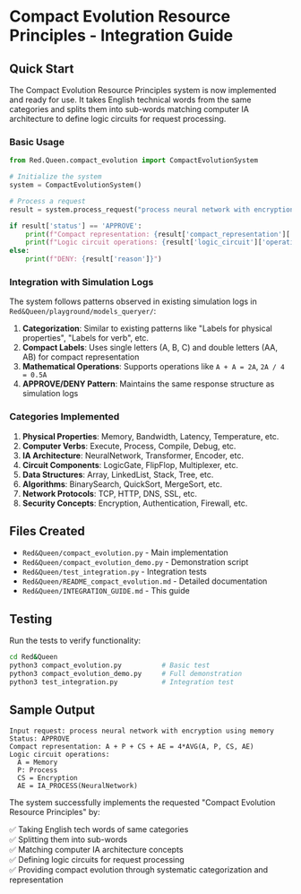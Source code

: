 # Compact Evolution Resource Principles - Integration Guide

## Quick Start

The Compact Evolution Resource Principles system is now implemented and ready for use. It takes English technical words from the same categories and splits them into sub-words matching computer IA architecture to define logic circuits for request processing.

### Basic Usage

```python
from Red.Queen.compact_evolution import CompactEvolutionSystem

# Initialize the system
system = CompactEvolutionSystem()

# Process a request
result = system.process_request("process neural network with encryption")

if result['status'] == 'APPROVE':
    print(f"Compact representation: {result['compact_representation']['mathematical_expression']}")
    print(f"Logic circuit operations: {result['logic_circuit']['operations']}")
else:
    print(f"DENY: {result['reason']}")
```

### Integration with Simulation Logs

The system follows patterns observed in existing simulation logs in `Red&Queen/playground/models_queryer/`:

1. **Categorization**: Similar to existing patterns like "Labels for physical properties", "Labels for verb", etc.
2. **Compact Labels**: Uses single letters (A, B, C) and double letters (AA, AB) for compact representation
3. **Mathematical Operations**: Supports operations like `A + A = 2A`, `2A / 4 = 0.5A`
4. **APPROVE/DENY Pattern**: Maintains the same response structure as simulation logs

### Categories Implemented

1. **Physical Properties**: Memory, Bandwidth, Latency, Temperature, etc.
2. **Computer Verbs**: Execute, Process, Compile, Debug, etc.
3. **IA Architecture**: NeuralNetwork, Transformer, Encoder, etc.
4. **Circuit Components**: LogicGate, FlipFlop, Multiplexer, etc.
5. **Data Structures**: Array, LinkedList, Stack, Tree, etc.
6. **Algorithms**: BinarySearch, QuickSort, MergeSort, etc.
7. **Network Protocols**: TCP, HTTP, DNS, SSL, etc.
8. **Security Concepts**: Encryption, Authentication, Firewall, etc.

## Files Created

- `Red&Queen/compact_evolution.py` - Main implementation
- `Red&Queen/compact_evolution_demo.py` - Demonstration script
- `Red&Queen/test_integration.py` - Integration tests
- `Red&Queen/README_compact_evolution.md` - Detailed documentation
- `Red&Queen/INTEGRATION_GUIDE.md` - This guide

## Testing

Run the tests to verify functionality:

```bash
cd Red&Queen
python3 compact_evolution.py          # Basic test
python3 compact_evolution_demo.py     # Full demonstration  
python3 test_integration.py           # Integration test
```

## Sample Output

```
Input request: process neural network with encryption using memory
Status: APPROVE
Compact representation: A + P + CS + AE = 4*AVG(A, P, CS, AE)
Logic circuit operations:
  A = Memory
  P: Process  
  CS = Encryption
  AE = IA_PROCESS(NeuralNetwork)
```

The system successfully implements the requested "Compact Evolution Resource Principles" by:

✅ Taking English tech words of same categories  
✅ Splitting them into sub-words  
✅ Matching computer IA architecture concepts  
✅ Defining logic circuits for request processing  
✅ Providing compact evolution through systematic categorization and representation
<!-- DF278723 -->